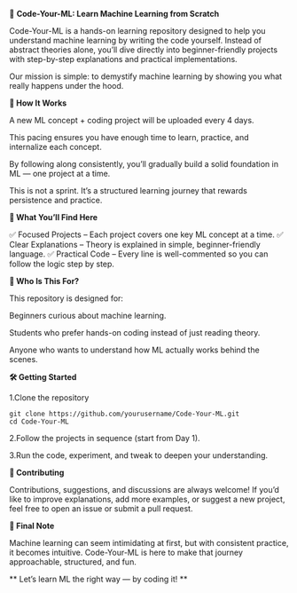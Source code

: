 🚀 **Code-Your-ML: Learn Machine Learning from Scratch**

Code-Your-ML is a hands-on learning repository designed to help you understand machine learning by writing the code yourself. Instead of abstract theories alone, you’ll dive directly into beginner-friendly projects with step-by-step explanations and practical implementations.

Our mission is simple: to demystify machine learning by showing you what really happens under the hood.

**📌 How It Works**

A new ML concept + coding project will be uploaded every 4 days.

This pacing ensures you have enough time to learn, practice, and internalize each concept.

By following along consistently, you’ll gradually build a solid foundation in ML — one project at a time.

This is not a sprint. It’s a structured learning journey that rewards persistence and practice.

**📂 What You’ll Find Here**

✅ Focused Projects – Each project covers one key ML concept at a time.
✅ Clear Explanations – Theory is explained in simple, beginner-friendly language.
✅ Practical Code – Every line is well-commented so you can follow the logic step by step.

**🎯 Who Is This For?**

This repository is designed for:

Beginners curious about machine learning.

Students who prefer hands-on coding instead of just reading theory.

Anyone who wants to understand how ML actually works behind the scenes.

**🛠️ Getting Started**

1.Clone the repository

    git clone https://github.com/yourusername/Code-Your-ML.git
    cd Code-Your-ML

2.Follow the projects in sequence (start from Day 1).

3.Run the code, experiment, and tweak to deepen your understanding.

**🌱 Contributing**

Contributions, suggestions, and discussions are always welcome!
If you’d like to improve explanations, add more examples, or suggest a new project, feel free to open an issue or submit a pull request.

**📢 Final Note**

Machine learning can seem intimidating at first, but with consistent practice, it becomes intuitive.
Code-Your-ML is here to make that journey approachable, structured, and fun.

**
Let’s learn ML the right way — by coding it!
**











